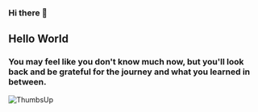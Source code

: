 ### Hi there 👋
<h2>Hello World</2>
<p></p>
<h3>You may feel like you don't know much now, but you'll look back and be grateful for the journey and what you learned in between.</h3>
<!--
**williamsalvian/williamsalvian** is a ✨ _special_ ✨ repository because its `README.md` (this file) appears on your GitHub profile.

Here are some ideas to get you started:

- 🔭 I’m currently working on ...
<p></p>
<h2> - 🌱 I’m currently learning Fullstack Javascript... </h2>
- 👯 I’m looking to collaborate on ...
- 🤔 I’m looking for help with ...
- 💬 Ask me about ...
- 📫 How to reach me: ...
<h2> - 😄 Pronouns: he/him/his... </h2>
<h2> - ⚡ Fun fact: I love Basketball and Mixed Martial Arts... </h2>
--> <img src="https://media1.giphy.com/media/111ebonMs90YLu/200.gif" alt="ThumbsUp">
